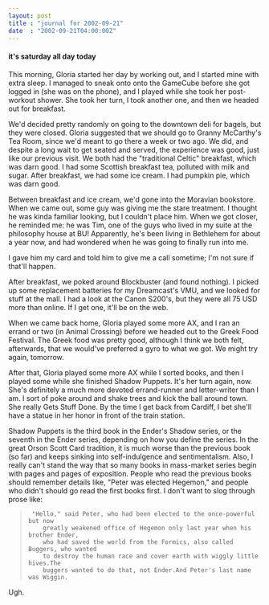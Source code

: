 ```yaml
---
layout: post
title : "journal for 2002-09-21"
date  : "2002-09-21T04:00:00Z"
---
```

<h4>it's saturday all day today</h4>This morning, Gloria started her day by working out, and I started mine with extra sleep.  I managed to sneak onto onto the GameCube before she got logged in (she was on the phone), and I played while she took her post-workout shower. She took her turn, I took another one, and then we headed out for breakfast.

We'd decided pretty randomly on going to the downtown deli for bagels, but they were closed.  Gloria suggested that we should go to Granny McCarthy's Tea Room, since we'd meant to go there a week or two ago.  We did, and despite a long wait to get seated and served, the experience was good, just like our previous visit.  We both had the "traditional Celtic" breakfast, which was darn good.  I had some Scottish breakfast tea, polluted with milk and sugar.  After breakfast, we had some ice cream.  I had pumpkin pie, which was darn good.

Between breakfast and ice cream, we'd gone into the Moravian bookstore.  When we came out, some guy was giving me the stare treatment.  I thought he was kinda familiar looking, but I couldn't place him.  When we got closer, he reminded me:  he was Tim, one of the guys who lived in my suite at the philosophy house at BU!  Apparently, he's been living in Bethlehem for about a year now, and had wondered when he was going to finally run into me.

I gave him my card and told him to give me a call sometime;  I'm not sure if that'll happen.

After breakfast, we poked around Blockbuster (and found nothing).  I picked up some replacement batteries for my Dreamcast's VMU, and we looked for stuff at the mall.  I had a look at the Canon S200's, but they were all 75 USD more than online.  If I get one, it'll be on the web.

When we came back home, Gloria played some more AX, and I ran an errand or two (in Animal Crossing) before we headed out to the Greek Food Festival.  The Greek food was pretty good, although I think we both felt, afterwards, that we would've preferred a gyro to what we got.  We might try again, tomorrow.

After that, Gloria played some more AX while I sorted books, and then I played some while she finished Shadow Puppets.  It's her turn again, now.  She's definitely a much more devoted errand-runner and letter-writer than I am.  I sort of poke around and shake trees and kick the ball around town.  She really Gets Stuff Done.  By the time I get back from Cardiff, I bet she'll have a statue in her honor in front of the train station.

Shadow Puppets is the third book in the Ender's Shadow series, or the seventh in the Ender series, depending on how you define the series.  In the great Orson Scott Card tradition, it is much worse than the previous book (so far) and keeps sinking into self-indulgence and sentimentalism.  Also, I really can't stand the way that so many books in mass-market series begin with pages and pages of exposition.  People who read the previous books should remember details like, "Peter was elected Hegemon," and people who didn't should go read the first books first.  I don't want to slog through prose like:

<blockquote>
<pre><code>	"Hello," said Peter, who had been elected to the once-powerful but now
	greatly weakened office of Hegemon only last year when his brother Ender,
	who had saved the world from the Formics, also called Buggers, who wanted
	to destroy the human race and cover earth with wiggly little hives.The
	buggers wanted to do that, not Ender.And Peter's last name was Wiggin.
</code></pre>

</blockquote>

Ugh.

